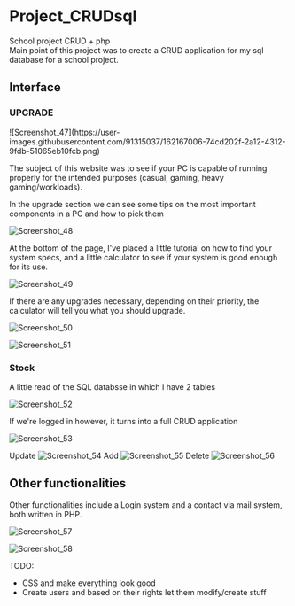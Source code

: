# Project_CRUDsql
School project CRUD + php <br>
Main point of this project was to create a CRUD application for my sql database for a school project.

<h2> Interface </h2>

<h3> UPGRADE </h3> 
![Screenshot_47](https://user-images.githubusercontent.com/91315037/162167006-74cd202f-2a12-4312-9fdb-51065eb10fcb.png)

The subject of this website was to see if your PC is capable of running properly for the intended purposes (casual, gaming, heavy gaming/workloads).

In the upgrade section we can see some tips on the most important components in a PC and how to pick them

![Screenshot_48](https://user-images.githubusercontent.com/91315037/162167755-e82035dd-3b3c-40c5-8ee9-ad1503a4ff1c.png)

At the bottom of the page, I've placed a little tutorial on how to find your system specs, and a little calculator to see if your system is good enough for its use.

![Screenshot_49](https://user-images.githubusercontent.com/91315037/162167973-0caec666-962d-4c54-b54a-f8a866851dc5.png)

If there are any upgrades necessary, depending on their priority, the calculator will tell you what you should upgrade.

![Screenshot_50](https://user-images.githubusercontent.com/91315037/162168495-357b4255-b1a4-4acf-9039-effdf2510c77.png)

![Screenshot_51](https://user-images.githubusercontent.com/91315037/162168655-5c55dd04-61f3-4be0-8750-a449172b2fc2.png)

<h3> Stock </h3> 
A little read of the SQL databsse in which I have 2 tables

![Screenshot_52](https://user-images.githubusercontent.com/91315037/162168901-055aec05-cbf8-4f02-9248-79c860cba2f5.png)

If we're logged in however, it turns into a full CRUD application

![Screenshot_53](https://user-images.githubusercontent.com/91315037/162169269-17112474-5bb8-4062-b4e1-c5381e67a015.png)

Update
![Screenshot_54](https://user-images.githubusercontent.com/91315037/162169424-bac8c2e8-cb09-46ac-bc93-88fd57a732be.png)
Add
![Screenshot_55](https://user-images.githubusercontent.com/91315037/162169452-e6ea1a62-0f49-49d6-8e19-e02ca16ed853.png)
Delete
![Screenshot_56](https://user-images.githubusercontent.com/91315037/162169540-da58c521-8375-4061-bf77-c39a8a1d2696.png)

<h2> Other functionalities </h2>

Other functionalities include a Login system and a contact via mail system, both written in PHP.

![Screenshot_57](https://user-images.githubusercontent.com/91315037/162169741-0dc3c8f1-33b7-4a0c-93e2-e9f89c73e957.png)

![Screenshot_58](https://user-images.githubusercontent.com/91315037/162169787-bfde6286-c190-47a3-b27d-1279950cd806.png)


TODO:
<ul> 
  <li> CSS and make everything look good </li>
  <li> Create users and based on their rights let them modify/create stuff </li>
  </ul> 
